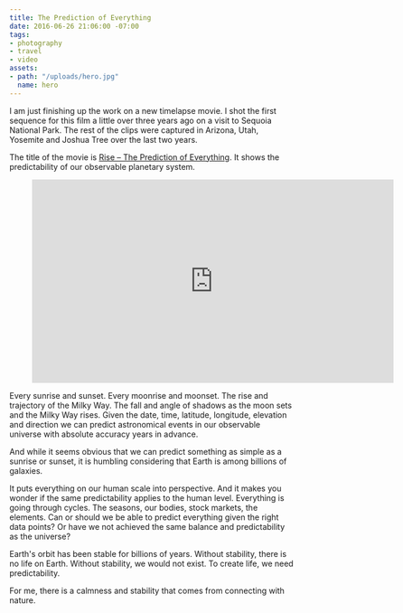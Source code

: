 ```yaml
---
title: The Prediction of Everything
date: 2016-06-26 21:06:00 -07:00
tags:
- photography
- travel
- video
assets:
- path: "/uploads/hero.jpg"
  name: hero
---
```


I am just finishing up the work on a new timelapse movie. I shot the first sequence for this film a little over three years ago on a visit to Sequoia National Park. The rest of the clips were captured in Arizona, Utah, Yosemite and Joshua Tree over the last two years.

The title of the movie is [Rise – The Prediction of Everything](https://vimeo.com/172491877). It shows the predictability of our observable planetary system.

<figure class="video">
<iframe src="https://player.vimeo.com/video/172491877?color=ffffff&byline=0&portrait=0" width="640" height="360" frameborder="0" webkitallowfullscreen mozallowfullscreen allowfullscreen></iframe>
</figure>

Every sunrise and sunset. Every moonrise and moonset. The rise and trajectory of the Milky Way. The fall and angle of shadows as the moon sets and the Milky Way rises. Given the date, time, latitude, longitude, elevation and direction we can predict astronomical events in our observable universe with absolute accuracy years in advance.

And while it seems obvious that we can predict something as simple as a sunrise or sunset, it is humbling considering that Earth is among billions of galaxies.

It puts everything on our human scale into perspective. And it makes you wonder if the same predictability applies to the human level. Everything is going through cycles. The seasons, our bodies, stock markets, the elements. Can or should we be able to predict everything given the right data points? Or have we not achieved the same balance and predictability as the universe?

Earth's orbit has been stable for billions of years. Without stability, there is no life on Earth. Without stability, we would not exist. To create life, we need predictability.

For me, there is a calmness and stability that comes from connecting with nature.
